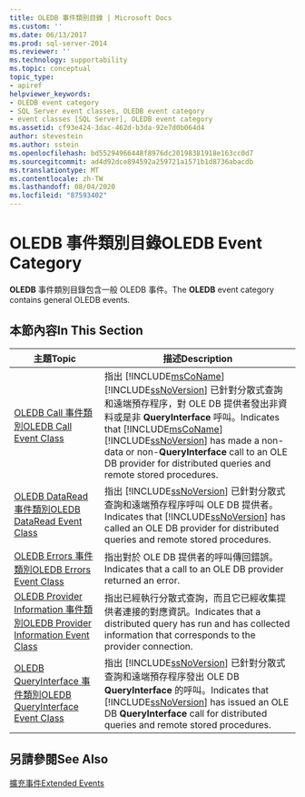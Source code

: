 ```yaml
---
title: OLEDB 事件類別目錄 | Microsoft Docs
ms.custom: ''
ms.date: 06/13/2017
ms.prod: sql-server-2014
ms.reviewer: ''
ms.technology: supportability
ms.topic: conceptual
topic_type:
- apiref
helpviewer_keywords:
- OLEDB event category
- SQL Server event classes, OLEDB event category
- event classes [SQL Server], OLEDB event category
ms.assetid: cf93e424-3dac-462d-b3da-92e7d0b064d4
author: stevestein
ms.author: sstein
ms.openlocfilehash: bd55294966448f8976dc20198381918e163cc0d7
ms.sourcegitcommit: ad4d92dce894592a259721a1571b1d8736abacdb
ms.translationtype: MT
ms.contentlocale: zh-TW
ms.lasthandoff: 08/04/2020
ms.locfileid: "87593402"
---
```

# <a name="oledb-event-category"></a><span data-ttu-id="550e7-102">OLEDB 事件類別目錄</span><span class="sxs-lookup"><span data-stu-id="550e7-102">OLEDB Event Category</span></span>
  <span data-ttu-id="550e7-103">**OLEDB** 事件類別目錄包含一般 OLEDB 事件。</span><span class="sxs-lookup"><span data-stu-id="550e7-103">The **OLEDB** event category contains general OLEDB events.</span></span>  
  
## <a name="in-this-section"></a><span data-ttu-id="550e7-104">本節內容</span><span class="sxs-lookup"><span data-stu-id="550e7-104">In This Section</span></span>  
  
|<span data-ttu-id="550e7-105">主題</span><span class="sxs-lookup"><span data-stu-id="550e7-105">Topic</span></span>|<span data-ttu-id="550e7-106">描述</span><span class="sxs-lookup"><span data-stu-id="550e7-106">Description</span></span>|  
|-----------|-----------------|  
|[<span data-ttu-id="550e7-107">OLEDB Call 事件類別</span><span class="sxs-lookup"><span data-stu-id="550e7-107">OLEDB Call Event Class</span></span>](oledb-call-event-class.md)|<span data-ttu-id="550e7-108">指出 [!INCLUDE[msCoName](../../includes/msconame-md.md)] [!INCLUDE[ssNoVersion](../../includes/ssnoversion-md.md)] 已針對分散式查詢和遠端預存程序，對 OLE DB 提供者發出非資料或是非 **QueryInterface** 呼叫。</span><span class="sxs-lookup"><span data-stu-id="550e7-108">Indicates that [!INCLUDE[msCoName](../../includes/msconame-md.md)] [!INCLUDE[ssNoVersion](../../includes/ssnoversion-md.md)] has made a non-data or non-**QueryInterface** call to an OLE DB provider for distributed queries and remote stored procedures.</span></span>|  
|[<span data-ttu-id="550e7-109">OLEDB DataRead 事件類別</span><span class="sxs-lookup"><span data-stu-id="550e7-109">OLEDB DataRead Event Class</span></span>](oledb-dataread-event-class.md)|<span data-ttu-id="550e7-110">指出 [!INCLUDE[ssNoVersion](../../includes/ssnoversion-md.md)] 已針對分散式查詢和遠端預存程序呼叫 OLE DB 提供者。</span><span class="sxs-lookup"><span data-stu-id="550e7-110">Indicates that [!INCLUDE[ssNoVersion](../../includes/ssnoversion-md.md)] has called an OLE DB provider for distributed queries and remote stored procedures.</span></span>|  
|[<span data-ttu-id="550e7-111">OLEDB Errors 事件類別</span><span class="sxs-lookup"><span data-stu-id="550e7-111">OLEDB Errors Event Class</span></span>](oledb-errors-event-class.md)|<span data-ttu-id="550e7-112">指出對於 OLE DB 提供者的呼叫傳回錯誤。</span><span class="sxs-lookup"><span data-stu-id="550e7-112">Indicates that a call to an OLE DB provider returned an error.</span></span>|  
|[<span data-ttu-id="550e7-113">OLEDB Provider Information 事件類別</span><span class="sxs-lookup"><span data-stu-id="550e7-113">OLEDB Provider Information Event Class</span></span>](oledb-provider-information-event-class.md)|<span data-ttu-id="550e7-114">指出已經執行分散式查詢，而且它已經收集提供者連接的對應資訊。</span><span class="sxs-lookup"><span data-stu-id="550e7-114">Indicates that a distributed query has run and has collected information that corresponds to the provider connection.</span></span>|  
|[<span data-ttu-id="550e7-115">OLEDB QueryInterface 事件類別</span><span class="sxs-lookup"><span data-stu-id="550e7-115">OLEDB QueryInterface Event Class</span></span>](oledb-queryinterface-event-class.md)|<span data-ttu-id="550e7-116">指出 [!INCLUDE[ssNoVersion](../../includes/ssnoversion-md.md)] 已針對分散式查詢和遠端預存程序發出 OLE DB **QueryInterface** 的呼叫。</span><span class="sxs-lookup"><span data-stu-id="550e7-116">Indicates that [!INCLUDE[ssNoVersion](../../includes/ssnoversion-md.md)] has issued an OLE DB **QueryInterface** call for distributed queries and remote stored procedures.</span></span>|  
  
## <a name="see-also"></a><span data-ttu-id="550e7-117">另請參閱</span><span class="sxs-lookup"><span data-stu-id="550e7-117">See Also</span></span>  
 [<span data-ttu-id="550e7-118">擴充事件</span><span class="sxs-lookup"><span data-stu-id="550e7-118">Extended Events</span></span>](../extended-events/extended-events.md)  
  
  
